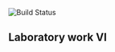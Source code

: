 ![Build Status](https://github.com/ka1te6/lab04/actions/workflows/build.yml/badge.svg)
## Laboratory work Ⅵ


